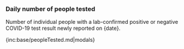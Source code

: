 ### Daily number of people tested

Number of individual people with a lab-confirmed positive or negative COVID-19 test result newly reported on {date}.

{inc:base/peopleTested.md|modals}